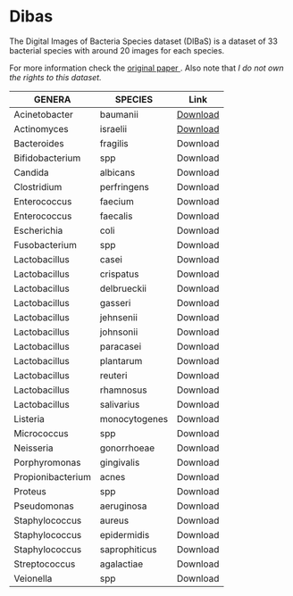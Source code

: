 # Dibas
The Digital Images of Bacteria Species dataset (DIBaS) is a dataset of 33 bacterial species with around 20 images for each species.

For more information check the [original paper ](https://journals.plos.org/plosone/article?id=10.1371/journal.pone.0184554). Also note that *I do not own the rights to this dataset.*

| **GENERA** | **SPECIES** | **Link** |
|--------|---------|------|
| Acinetobacter | baumanii | [Download](https://drive.google.com/file/d/1YeKeQMS-CDAZ5ucJ5eGh-_uaFmdiJfr4/view?usp=drive_link) |
| Actinomyces | israelii | [Download](https://drive.google.com/file/d/1nqUKuWHg9GnbE0K6Q0M05-X4hURGCR4e/view?usp=drive_link) |
| Bacteroides | fragilis | Download |
| Bifidobacterium | spp | Download |
| Candida | albicans | Download |
| Clostridium | perfringens | Download |
| Enterococcus | faecium | Download |
| Enterococcus | faecalis | Download |
| Escherichia | coli | Download |
| Fusobacterium | spp | Download |
| Lactobacillus | casei | Download |
| Lactobacillus | crispatus | Download |
| Lactobacillus | delbrueckii | Download |
| Lactobacillus | gasseri | Download |
| Lactobacillus | jehnsenii | Download |
| Lactobacillus | johnsonii | Download |
| Lactobacillus | paracasei | Download |
| Lactobacillus | plantarum | Download |
| Lactobacillus | reuteri | Download |
| Lactobacillus | rhamnosus | Download |
| Lactobacillus | salivarius | Download |
| Listeria | monocytogenes | Download |
| Micrococcus | spp | Download |
| Neisseria | gonorrhoeae | Download |
| Porphyromonas | gingivalis | Download |
| Propionibacterium | acnes | Download |
| Proteus | spp | Download |
| Pseudomonas | aeruginosa | Download |
| Staphylococcus | aureus | Download |
| Staphylococcus | epidermidis | Download |
| Staphylococcus | saprophiticus | Download |
| Streptococcus | agalactiae | Download |
| Veionella | spp | Download |


